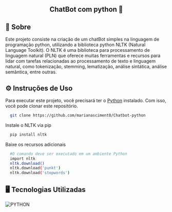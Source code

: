 <div align="center">

  ## ChatBot com python 💬

</div>

## 🤖 Sobre
Este projeto consiste na criação de um chatBot simples na linguagem de programação python, utilizando a biblioteca python NLTK (Natural Language Toolkit).
O NLTK é uma biblioteca para processamento de linguagem natural (PLN) que oferece muitas ferramentas e recursos para lidar com tarefas relacionadas ao processamento de texto e linguagem natural, como tokenização, stemming, lematização, análise sintática, análise semântica, entre outras.

## ⚙️ Instruções de Uso
Para executar este projeto, você precisará ter o [Python](https://www.python.org/downloads/) instalado. Com isso, você pode clonar este repositório.
```sh
  git clone https://github.com/marianasciment0/Chatbot-python
```
Instale o NLTK via pip
```sh
  pip install nltk
```
Baixe os recursos adicionais
```sh
  #O comando deve ser executado em um ambiente Python
  import nltk
  nltk.download()
  nltk.download('punkt')
  nltk.download('stopwords')
```
## 🖥️ Tecnologias Utilizadas 
![PYTHON](https://img.shields.io/badge/Python-3776AB?style=for-the-badge&logo=python&logoColor=yellow)
